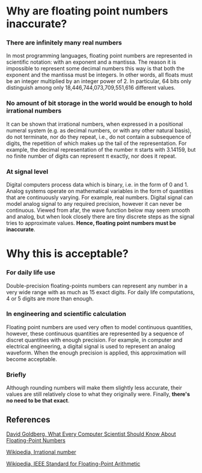# Why are floating point numbers inaccurate?
### There are infinitely many real numbers
In most programming languages, floating point numbers are represented in scientific notation: with an exponent and a mantissa. The reason it is impossible to represent some decimal numbers this way is that both the exponent and the mantissa must be integers. In other words, all floats must be an integer multiplied by an integer power of 2. In particular, 64 bits only distinguish among only 18,446,744,073,709,551,616 different values.
### No amount of bit storage in the world would be enough to hold irrational numbers
It can be shown that irrational numbers, when expressed in a positional numeral system (e.g. as decimal numbers, or with any other natural basis), do not terminate, nor do they repeat, i.e., do not contain a subsequence of digits, the repetition of which makes up the tail of the representation. For example, the decimal representation of the number π starts with 3.14159, but no finite number of digits can represent π exactly, nor does it repeat.
### At signal level
Digital computers process data which is binary, i.e. in the form of 0 and 1.
Analog systems operate on mathematical variables in the form of quantities that are continuously varying. For example, real numbers.
Digital signal can model analog signal to any required precision, however it can never be continuous. Viewed from afar, the wave function below may seem smooth and analog, but when look closely there are tiny discrete steps as the signal tries to approximate values.
**Hence, floating point numbers must be inaccurate**.

# Why this is acceptable?
### For daily life use
Double-precision floating-points numbers can represent any number in a very wide range with as much as 15 exact digits. For daily life computations, 4 or 5 digits are more than enough. 
### In engineering and scientific calculation
Floating point numbers are used very often to model continuous quantities, however, these continuous quantities are represented by a sequence of discret quantities with enough precision. For example, in computer and electrical engineering, a digital signal is used to represent an analog waveform. When the enough precision is applied, this approximation will become acceptable.
### Briefly
Although rounding numbers will make them slightly less accurate, their values are still relatively close to what they originally were. 
Finally, **there's no need to be that exact**.

## References
[David Goldberg, What Every Computer Scientist Should Know About Floating-Point Numbers](https://docs.oracle.com/cd/E19957-01/806-3568/ncg_goldberg.html)

[Wikipedia, Irrational number](https://en.wikipedia.org/wiki/Irrational_number)

[Wikipedia, IEEE Standard for Floating-Point Arithmetic](https://en.wikipedia.org/wiki/IEEE_754)

